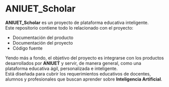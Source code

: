 # ANIUET_Scholar

**ANIUET_Scholar** es un proyecto de plataforma educativa inteligente.  
Este repositorio contiene todo lo relacionado con el proyecto:

- Documentación del producto  
- Documentación del proyecto  
- Código fuente  

Yendo más a fondo, el objetivo del proyecto es integrarse con los productos desarrollados por **ANIUET** y servir, de manera general, como una plataforma educativa ágil, personalizada e inteligente.  
Está diseñada para cubrir los requerimientos educativos de docentes, alumnos y profesionales que buscan aprender sobre **Inteligencia Artificial**.
